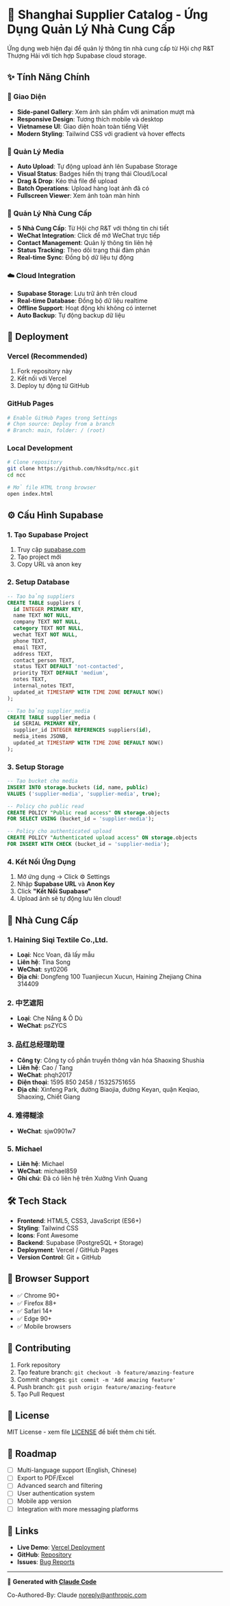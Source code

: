 # 🏢 Shanghai Supplier Catalog - Ứng Dụng Quản Lý Nhà Cung Cấp

Ứng dụng web hiện đại để quản lý thông tin nhà cung cấp từ Hội chợ R&T Thượng Hải với tích hợp Supabase cloud storage.

## ✨ Tính Năng Chính

### 🎨 Giao Diện
- **Side-panel Gallery**: Xem ảnh sản phẩm với animation mượt mà
- **Responsive Design**: Tương thích mobile và desktop
- **Vietnamese UI**: Giao diện hoàn toàn tiếng Việt
- **Modern Styling**: Tailwind CSS với gradient và hover effects

### 📸 Quản Lý Media
- **Auto Upload**: Tự động upload ảnh lên Supabase Storage
- **Visual Status**: Badges hiển thị trạng thái Cloud/Local
- **Drag & Drop**: Kéo thả file để upload
- **Batch Operations**: Upload hàng loạt ảnh đã có
- **Fullscreen Viewer**: Xem ảnh toàn màn hình

### 🏪 Quản Lý Nhà Cung Cấp
- **5 Nhà Cung Cấp**: Từ Hội chợ R&T với thông tin chi tiết
- **WeChat Integration**: Click để mở WeChat trực tiếp
- **Contact Management**: Quản lý thông tin liên hệ
- **Status Tracking**: Theo dõi trạng thái đàm phán
- **Real-time Sync**: Đồng bộ dữ liệu tự động

### ☁️ Cloud Integration
- **Supabase Storage**: Lưu trữ ảnh trên cloud
- **Real-time Database**: Đồng bộ dữ liệu realtime
- **Offline Support**: Hoạt động khi không có internet
- **Auto Backup**: Tự động backup dữ liệu

## 🚀 Deployment

### Vercel (Recommended)
1. Fork repository này
2. Kết nối với Vercel
3. Deploy tự động từ GitHub

### GitHub Pages
```bash
# Enable GitHub Pages trong Settings
# Chọn source: Deploy from a branch
# Branch: main, folder: / (root)
```

### Local Development
```bash
# Clone repository
git clone https://github.com/hksdtp/ncc.git
cd ncc

# Mở file HTML trong browser
open index.html
```

## ⚙️ Cấu Hình Supabase

### 1. Tạo Supabase Project
1. Truy cập [supabase.com](https://supabase.com)
2. Tạo project mới
3. Copy URL và anon key

### 2. Setup Database
```sql
-- Tạo bảng suppliers
CREATE TABLE suppliers (
  id INTEGER PRIMARY KEY,
  name TEXT NOT NULL,
  company TEXT NOT NULL,
  category TEXT NOT NULL,
  wechat TEXT NOT NULL,
  phone TEXT,
  email TEXT,
  address TEXT,
  contact_person TEXT,
  status TEXT DEFAULT 'not-contacted',
  priority TEXT DEFAULT 'medium',
  notes TEXT,
  internal_notes TEXT,
  updated_at TIMESTAMP WITH TIME ZONE DEFAULT NOW()
);

-- Tạo bảng supplier_media
CREATE TABLE supplier_media (
  id SERIAL PRIMARY KEY,
  supplier_id INTEGER REFERENCES suppliers(id),
  media_items JSONB,
  updated_at TIMESTAMP WITH TIME ZONE DEFAULT NOW()
);
```

### 3. Setup Storage
```sql
-- Tạo bucket cho media
INSERT INTO storage.buckets (id, name, public) 
VALUES ('supplier-media', 'supplier-media', true);

-- Policy cho public read
CREATE POLICY "Public read access" ON storage.objects 
FOR SELECT USING (bucket_id = 'supplier-media');

-- Policy cho authenticated upload
CREATE POLICY "Authenticated upload access" ON storage.objects 
FOR INSERT WITH CHECK (bucket_id = 'supplier-media');
```

### 4. Kết Nối Ứng Dụng
1. Mở ứng dụng → Click ⚙️ Settings
2. Nhập **Supabase URL** và **Anon Key**
3. Click **"Kết Nối Supabase"**
4. Upload ảnh sẽ tự động lưu lên cloud!

## 🏪 Nhà Cung Cấp

### 1. Haining Siqi Textile Co.,Ltd.
- **Loại**: Ncc Voan, đã lấy mẫu
- **Liên hệ**: Tina Song
- **WeChat**: syt0206
- **Địa chỉ**: Dongfeng 100 Tuanjiecun Xucun, Haining Zhejiang China 314409

### 2. 中艺遮阳
- **Loại**: Che Nắng & Ô Dù
- **WeChat**: psZYCS

### 3. 品红总经理助理
- **Công ty**: Công ty cổ phần truyền thông văn hóa Shaoxing Shushia
- **Liên hệ**: Cao / Tang
- **WeChat**: phqh2017
- **Điện thoại**: 1595 850 2458 / 15325751655
- **Địa chỉ**: Xinfeng Park, đường Biaojia, đường Keyan, quận Keqiao, Shaoxing, Chiết Giang

### 4. 难得糊涂
- **WeChat**: sjw0901w7

### 5. Michael
- **Liên hệ**: Michael
- **WeChat**: michael859
- **Ghi chú**: Đã có liên hệ trên Xưởng Vinh Quang

## 🛠️ Tech Stack

- **Frontend**: HTML5, CSS3, JavaScript (ES6+)
- **Styling**: Tailwind CSS
- **Icons**: Font Awesome
- **Backend**: Supabase (PostgreSQL + Storage)
- **Deployment**: Vercel / GitHub Pages
- **Version Control**: Git + GitHub

## 📱 Browser Support

- ✅ Chrome 90+
- ✅ Firefox 88+
- ✅ Safari 14+
- ✅ Edge 90+
- ✅ Mobile browsers

## 🤝 Contributing

1. Fork repository
2. Tạo feature branch: `git checkout -b feature/amazing-feature`
3. Commit changes: `git commit -m 'Add amazing feature'`
4. Push branch: `git push origin feature/amazing-feature`
5. Tạo Pull Request

## 📄 License

MIT License - xem file [LICENSE](LICENSE) để biết thêm chi tiết.

## 🎯 Roadmap

- [ ] Multi-language support (English, Chinese)
- [ ] Export to PDF/Excel
- [ ] Advanced search and filtering
- [ ] User authentication system
- [ ] Mobile app version
- [ ] Integration with more messaging platforms

## 🔗 Links

- **Live Demo**: [Vercel Deployment](https://ncc-hksdtp.vercel.app)
- **GitHub**: [Repository](https://github.com/hksdtp/ncc)
- **Issues**: [Bug Reports](https://github.com/hksdtp/ncc/issues)

---

🤖 **Generated with [Claude Code](https://claude.ai/code)**

Co-Authored-By: Claude <noreply@anthropic.com>